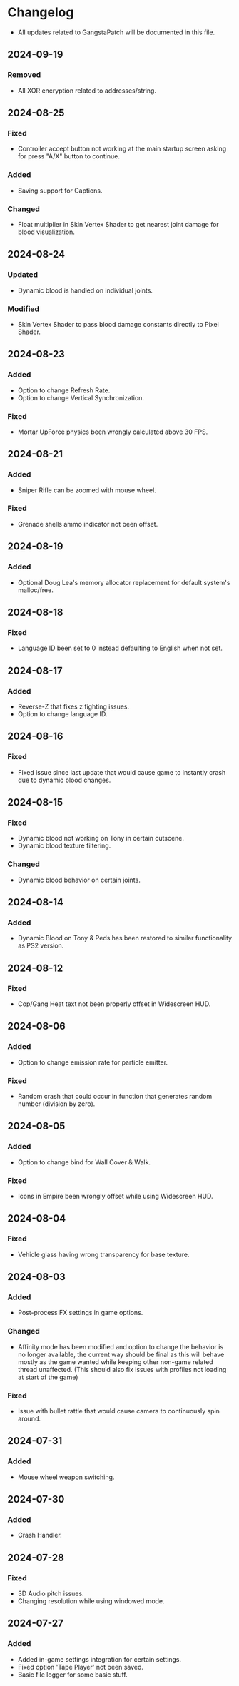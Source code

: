 # Changelog

- All updates related to GangstaPatch will be documented in this file.

## 2024-09-19
### Removed
- All XOR encryption related to addresses/string.

## 2024-08-25
### Fixed
- Controller accept button not working at the main startup screen asking for press "A/X" button to continue.
### Added
- Saving support for Captions.
### Changed
- Float multiplier in Skin Vertex Shader to get nearest joint damage for blood visualization.

## 2024-08-24
### Updated
- Dynamic blood is handled on individual joints.
### Modified
- Skin Vertex Shader to pass blood damage constants directly to Pixel Shader.

## 2024-08-23
### Added
- Option to change Refresh Rate.
- Option to change Vertical Synchronization.
### Fixed
- Mortar UpForce physics been wrongly calculated above 30 FPS. 

## 2024-08-21
### Added
- Sniper Rifle can be zoomed with mouse wheel.
### Fixed
- Grenade shells ammo indicator not been offset.

## 2024-08-19
### Added
- Optional Doug Lea's memory allocator replacement for default system's malloc/free.

## 2024-08-18
### Fixed
- Language ID been set to 0 instead defaulting to English when not set.

## 2024-08-17
### Added
- Reverse-Z that fixes z fighting issues.
- Option to change language ID.

## 2024-08-16
### Fixed
- Fixed issue since last update that would cause game to instantly crash due to dynamic blood changes.

## 2024-08-15
### Fixed
- Dynamic blood not working on Tony in certain cutscene.
- Dynamic blood texture filtering.
### Changed
- Dynamic blood behavior on certain joints.

## 2024-08-14
### Added
- Dynamic Blood on Tony & Peds has been restored to similar functionality as PS2 version.

## 2024-08-12
### Fixed
- Cop/Gang Heat text not been properly offset in Widescreen HUD.

## 2024-08-06
### Added
- Option to change emission rate for particle emitter.
### Fixed
- Random crash that could occur in function that generates random number (division by zero).

## 2024-08-05
### Added
- Option to change bind for Wall Cover & Walk.
### Fixed
- Icons in Empire been wrongly offset while using Widescreen HUD.

## 2024-08-04
### Fixed
- Vehicle glass having wrong transparency for base texture.

## 2024-08-03
### Added
- Post-process FX settings in game options.
### Changed
- Affinity mode has been modified and option to change the behavior is no longer available, the current way should be final as this will behave mostly as the game wanted while keeping other non-game related thread unaffected. (This should also fix issues with profiles not loading at start of the game)
### Fixed
- Issue with bullet rattle that would cause camera to continuously spin around.

## 2024-07-31
### Added
- Mouse wheel weapon switching.

## 2024-07-30
### Added
- Crash Handler.

## 2024-07-28
### Fixed
- 3D Audio pitch issues.
- Changing resolution while using windowed mode.

## 2024-07-27
### Added
- Added in-game settings integration for certain settings.
- Fixed option 'Tape Player' not been saved.
- Basic file logger for some basic stuff.